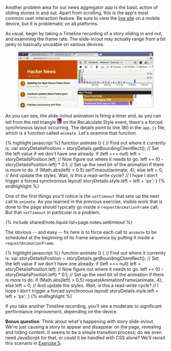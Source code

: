 


<p class="intro">
  Another problem area for our news aggregator app is the basic action of 
  sliding stories in and out. Apart from scrolling, this is the app's most 
  common user interaction feature. Be sure to view the <a href="http://udacity.github.io/news-aggregator/">live site</a> on a mobile device, but it is problematic on all platforms.
</p>

As usual, begin by taking a Timeline recording of a story sliding in and out, 
and examining the frame rate. The slide-in/out may actually range from a bit 
janky to basically unusable on various devices.

<figure>
  <img src="images/image05.png" alt="Forced synchronous layout on Recalculate Style">
</figure>



As you can see, the slide-in/out animation is firing a timer and, as you can 
tell from the red triangle ![TODO](images/image04.png) on the Recalculate 
Style event, there's a forced synchronous layout occurring. The details 
point to line 180 in the `app.js` file, which is a function called `animate`. 
Let's examine that function.

{% highlight javascript %}
function animate () {
  // Find out where it currently is.
  var storyDetailsPosition = storyDetails.getBoundingClientRect();
  // Set the left value if we don't have one already.
  if (left === null)
        left = storyDetailsPosition.left;
  // Now figure out where it needs to go.
  left += (0 - storyDetailsPosition.left) * 0.1;
  // Set up the next bit of the animation if there is more to do.
  if (Math.abs(left) > 0.5)
        setTimeout(animate, 4);
  else
        left = 0;
  // And update the styles. Wait, is this a read-write cycle?
  // I hope I don't trigger a forced synchronous layout!
  storyDetails.style.left = left + 'px';
}
{% endhighlight %}

One of the first things you'll notice is the `setTimeout` that sets up the 
next call to `animate`. As you learned in the previous exercise, visible work 
that is done to the page should typically go inside a `requestAnimationFrame` 
call. But that `setTimeout` in particular is a problem.

{% include shared/note.liquid list=page.notes.settimeout %}

The obvious -- and easy -- fix here is to force each call to `animate` to be 
scheduled at the beginning of its frame sequence by putting it inside a 
`requestAnimationFrame`.

{% highlight javascript %}
function animate () {
  // Find out where it currently is.
  var storyDetailsPosition = storyDetails.getBoundingClientRect();
  // Set the left value if we don't have one already.
  if (left === null)
        left = storyDetailsPosition.left;
  // Now figure out where it needs to go.
  left += (0 - storyDetailsPosition.left) * 0.1;
  // Set up the next bit of the animation if there is more to do.
  if (Math.abs(left) > 0.5)
        requestAnimationFrame(animate, 4);
  else
        left = 0;
  // And update the styles. Wait, is this a read-write cycle?
  // I hope I don't trigger a forced synchronous layout!
  storyDetails.style.left = left + 'px';
}
{% endhighlight %}

If you take another Timeline recording, you'll see a moderate to significant 
performance improvement, depending on the device.

**Bonus question**: Think about what's happening with story slide-in/out. We're 
just causing a story to appear and disappear on the page, revealing and hiding 
content. It seems to be a simple transition process; do we even need JavaScript 
for that, or could it be handled with CSS alone? We'll revisit this scenario 
in [Exercise 5](step-05).



